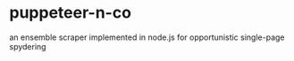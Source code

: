 # puppeteer-n-co
an ensemble scraper implemented in node.js for opportunistic single-page spydering
